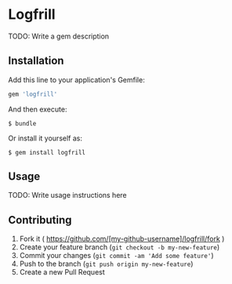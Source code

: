 # Logfrill

TODO: Write a gem description

## Installation

Add this line to your application's Gemfile:

```ruby
gem 'logfrill'
```

And then execute:

    $ bundle

Or install it yourself as:

    $ gem install logfrill

## Usage

TODO: Write usage instructions here

## Contributing

1. Fork it ( https://github.com/[my-github-username]/logfrill/fork )
2. Create your feature branch (`git checkout -b my-new-feature`)
3. Commit your changes (`git commit -am 'Add some feature'`)
4. Push to the branch (`git push origin my-new-feature`)
5. Create a new Pull Request
